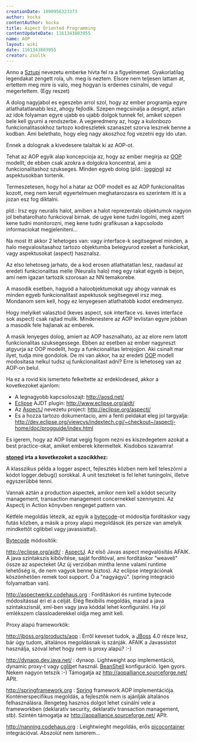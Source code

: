 ```yaml
---
creationDate: 1090956323373 
author: kocka 
contentAuthor: kocka 
title: Aspect Oriented Programming 
contentUpdateDate: 1161343803955 
name: AOP 
layout: wiki 
date: 1161343803955 
creator: zsoltk 
---
```

Anno a [Sztupi](sztupi.html) nevezetu emberke hivta fel ra a figyelmemet. Gyakorlatilag legendakat zengett rola, uh. meg is neztem. Elsore nem teljesen lattam at, ertettem meg mire is valo, meg hogyan is erdemes csinalni, de vegul megertettem. (Egy reszet)

A dolog nagyjabol es egeszebn arrol szol, hogy az ember programja egyre atlathatatlanabb lesz, ahogy fejlodik. Szepen megcsinalja a designt, aztan az idok folyaman egyre ujabb es ujabb dolgok tunnek fel, amiket szepen bele kell gyurni a rendszerbe. A vegeredmeny az, hogy a kulonbozo funkcionalitasokhoz tartozo kodreszletek szanaszet szorva lesznek benne a kodban. Ami belethato, hogy eleg nagy akoszhoz fog vezetni egy ido utan.

Ennek a dolognak a kivedesere talaltak ki az AOP-ot.

Tehat az AOP egyik alap koncepcioja az, hogy az ember megirja az [OOP](oop.html) modellt, de ebben csak azokra a dolgokra koncentral, ami a funkcionalitashoz szukseges. Minden egyeb dolog (pld.: [logging](Logging.html)) az aspektusokban tortenik.

Termeszetesen, hogy hol a hatar az OOP modell es az AOP funkcionalitas kozott, meg nem kerult egyertelmuen meghatarozasra es szerintem itt is a jozan esz fog diktalni.

pld.: Irsz egy neuralis halot, amiben a halot reprezentalo objektumok nagyon jol behatarolhato funkcioval birnak. de ugye kene tudni logolni, meg azert kene tudni monitorozni, meg kene tudni grafikusan a kapcsolodo informaciokat megjeleniteni...

Na most itt akkor 2 lehetoges van: vagy interface-k segitsegevel minden, a halo megvalositasahoz tartozo objektumba belegyurod ezeket a funkciokat, vagy aspektusokat (aspect) hasznalsz.

Az elso lehetoseg jarhato, de a kod erosen atlathatatlan lesz, raadasul az eredeti funkcionalitas melle (Neuralis halo) meg egy rakat egyeb is bejon, ami nem igazan tartozik szorosan az NN temakorebe.

A masodik esetben, hagyod a haloobjektumokat ugy ahogy vannak es minden egyeb funkcionalitast aspektusok segitsegevel irsz meg. Mondanom sem kell, hogy ez lenyegesen atlathatobb kodot eredmenyez.

Hogy melyiket valasztod (keves aspect, sok interface vs. keves interface sok aspect) csak rajtad mulik. Mindenestere az AOP levlistan egyre jobban a masodik fele hajlanak az emberek.

A masik lenyeges dolog, amiert az AOP hasznalhato, az az elore nem latott funkcionalitas szuksegessege. Ebben az esetben az ember nagyreszt atgyurja az OOP modellt, hogy a funkcionalitas letrejojjon. Aki csinalt mar ilyet, tudja mire gondolok. De mi van akkor, ha az eredeti [OOP](oop.html) modell modositasa nelkul tudsz uj funkcionalitast adni? Erre is lehetoseg van az AOP-on belul.<br/>

Ha ez a rovid kis ismerteto felkeltette az erdeklodesed, akkor a kovetkezoket ajanlom:

*   A legnagyobb kapcsoloszajt: http://aosd.net/
*   [Eclipse](Eclipse.html) AJDT plugin: http://www.eclipse.org/ajdt/
*   Az [AspectJ](Missing.html) nevezetu project: http://eclipse.org/aspectj/
*   Es a hozza tartozo dokumentacio, ami a fenti peldakat eleg jol targyalja: http://dev.eclipse.org/viewcvs/indextech.cgi/~checkout~/aspectj-home/doc/progguide/index.html



Es igerem, hogy az AOP listat vegig fogom nezni es kiszedegetem azokat a best practice-okat, amiket emberek kitermeltek. Kisdobos szavamra!





__[stoned](stoned.html) irta a kovetkezoket a szocikkhez:__



A klasszikus példa a logger aspect, fejlesztés közben nem kell teleszórni a kódot logger.debug() sorokkal. A unit teszteket is fel lehet tuningolni, illetve egyszerűbbé tenni.



Vannak aztán a production aspectek, amikor nem kell a kódot security management, transaction management concernekkel szennyezni. Az Aspectj in Action könyvben rengeget pattern van.



Kétféle megoldás létezik, az egyik a [bytecode](bytecode.html)-ot módosítja fordításkor vagy futás közben, a másik a proxy alapú megoldások (és persze van amelyik mindkettőt cglibbel vagy javassisttal).



[Bytecode](bytecode.html) módosítók:



http://eclipse.org/ajdt/ : [AspectJ](Missing.html). Az első Javas aspect megvalósítás AFAIK. A java szintakszis kibővítése, saját fordítóval, ami fordításkor "weaveli" össze az aspecteket (Az új verzióban mintha lenne valami runtime lehetőség is, de nem vagyok benne biztos). Az eclipse integrációnak köszönhetően remek tool support. Ő a "nagyágyú". (spring integráció folyamatban van).



http://aspectwerkz.codehaus.org : Fordításkori és runtime bytecode módosítással éri el a célját. Elég flexibilis megoldás, marad a java szintakszisnál, xml-ben vagy java kóddal lehet konfigurálni. Ha jól emlékszem classloaderekkel oldja meg amit kell.



Proxy alapú frameworkök:



http://jboss.org/products/aop : Erről keveset tudok, a [JBoss](jboss.html) 4.0 része lesz, bár úgy tudom, általános megoldásnak is szánják. AFAIK a Javassistot használja, szóval lehet hogy nem is proxy alapú? :-)



http://dynaop.dev.java.net/ : dynaop. Lightweight aop implementáció, dynamic proxy-t vagy [cglib](Missing.html)et használ. [BeanShell](BeanShell.html) konfiguráció. Igen gyors. Nekem nagyon tetszik :-) Támogatja az http://aopalliance.sourceforge.net/ APIt.



http://springframework.org : [Spring](spring.html) framework AOP implementációja. Konténerspecifikus megoldás, a fejlesztők nem is ajánlják általános felhasználásra. Rengeteg hasznos dolgot lehet csinálni vele a frameworkben (deklaratív security, deklaratív transaction management, stb). Szintén támogatja az http://aopalliance.sourceforge.net/ APIt.



http://nanning.codehaus.org : Leightwieght megoldás, erős [picocontainer](picocontainer.html) integrációval. Abszolút nem ismerem…

